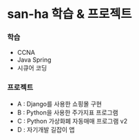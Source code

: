 san-ha 학습 & 프로젝트
=============

### 학습
- CCNA
- Java Spring
- 시큐어 코딩

### 프로젝트
- A : Django를 사용한 쇼핑몰 구현 
- B : Python을 사용한 주가지표 프로그램 
- C : Python 가상화폐 자동매매 프로그램 v2
- D : 자기개발 길잡이 앱

